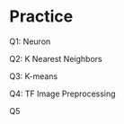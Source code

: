 # Practice  
Q1: Neuron                                          
                 
Q2: K Nearest Neighbors        
                          
Q3: K-means                            
         
Q4: TF Image Preprocessing                       
        
Q5         
